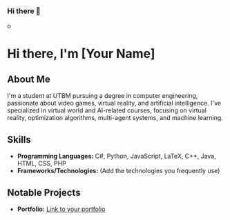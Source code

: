 ### Hi there 👋

<!--
**KikitoBk/KikitoBk** is a ✨ _special_ ✨ repository because its `README.md` (this file) appears on your GitHub profile.

Here are some ideas to get you started:

- 🔭 I’m currently working on ...
- 🌱 I’m currently learning ...
- 👯 I’m looking to collaborate on ...
- 🤔 I’m looking for help with ...
- 💬 Ask me about ...
- 📫 How to reach me: ...
- 😄 Pronouns: ...
- ⚡ Fun fact: ...
-->
 o

# Hi there, I'm [Your Name]

## About Me
I'm a student at UTBM pursuing a degree in computer engineering, passionate about video games, virtual reality, and artificial intelligence. I've specialized in virtual world and AI-related courses, focusing on virtual reality, optimization algorithms, multi-agent systems, and machine learning.

## Skills
- **Programming Languages:** C#, Python, JavaScript, LaTeX, C++, Java, HTML, CSS, PHP
- **Frameworks/Technologies:** (Add the technologies you frequently use)

## Notable Projects
- **Portfolio:** [Link to your portfolio](https://mazereauportfolio-eng.alwaysdata.net/)
